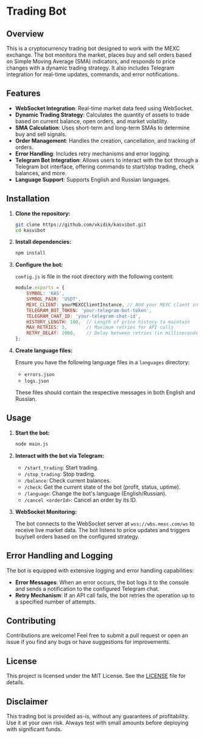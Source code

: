 # Trading Bot

## Overview

This is a cryptocurrency trading bot designed to work with the MEXC exchange. The bot monitors the market, places buy and sell orders based on Simple Moving Average (SMA) indicators, and responds to price changes with a dynamic trading strategy. It also includes Telegram integration for real-time updates, commands, and error notifications.

## Features

- **WebSocket Integration**: Real-time market data feed using WebSocket.
- **Dynamic Trading Strategy**: Calculates the quantity of assets to trade based on current balance, open orders, and market volatility.
- **SMA Calculation**: Uses short-term and long-term SMAs to determine buy and sell signals.
- **Order Management**: Handles the creation, cancellation, and tracking of orders.
- **Error Handling**: Includes retry mechanisms and error logging.
- **Telegram Bot Integration**: Allows users to interact with the bot through a Telegram bot interface, offering commands to start/stop trading, check balances, and more.
- **Language Support**: Supports English and Russian languages.

## Installation

1. **Clone the repository:**

   ```bash
   git clone https://github.com/vkidik/kasvibot.git
   cd kasvibot
   ```

2. **Install dependencies:**

   ```bash
   npm install
   ```

3. **Configure the bot:**

   `config.js` is file in the root directory with the following content:

   ```javascript
   module.exports = {
       SYMBOL: 'KAS',
       SYMBOL_PAIR: 'USDT',
       MEXC_CLIENT: yourMEXCClientInstance, // Add your MEXC client instance here
       TELEGRAM_BOT_TOKEN: 'your-telegram-bot-token',
       TELEGRAM_CHAT_ID: 'your-telegram-chat-id',
       HISTORY_LENGTH: 100,  // Length of price history to maintain
       MAX_RETRIES: 5,       // Maximum retries for API calls
       RETRY_DELAY: 2000,    // Delay between retries (in milliseconds)
   };
   ```

4. **Create language files:**

   Ensure you have the following language files in a `languages` directory:

   - `errors.json`
   - `logs.json`

   These files should contain the respective messages in both English and Russian.

## Usage

1. **Start the bot:**

   ```bash
   node main.js
   ```

2. **Interact with the bot via Telegram:**

   - `/start_trading`: Start trading.
   - `/stop_trading`: Stop trading.
   - `/balance`: Check current balances.
   - `/check`: Get the current state of the bot (profit, status, uptime).
   - `/language`: Change the bot's language (English/Russian).
   - `/cancel <orderId>`: Cancel an order by its ID.

3. **WebSocket Monitoring:**

   The bot connects to the WebSocket server at `wss://wbs.mexc.com/ws` to receive live market data. The bot listens to price updates and triggers buy/sell orders based on the configured strategy.

## Error Handling and Logging

The bot is equipped with extensive logging and error handling capabilities:

- **Error Messages**: When an error occurs, the bot logs it to the console and sends a notification to the configured Telegram chat.
- **Retry Mechanism**: If an API call fails, the bot retries the operation up to a specified number of attempts.

## Contributing

Contributions are welcome! Feel free to submit a pull request or open an issue if you find any bugs or have suggestions for improvements.

## License

This project is licensed under the MIT License. See the [LICENSE](https://github.com/vkidik/kasvibot/LICENSE) file for details.

## Disclaimer

This trading bot is provided as-is, without any guarantees of profitability. Use it at your own risk. Always test with small amounts before deploying with significant funds.